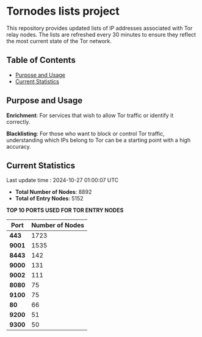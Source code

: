 # Tornodes lists project

This repository provides updated lists of IP addresses associated with Tor relay nodes. The lists are refreshed every 30 minutes to ensure they reflect the most current state of the Tor network.

## Table of Contents

- [Purpose and Usage](#purpose-and-usage)
- [Current Statistics](#current-statistics)


## Purpose and Usage

**Enrichment**: For services that wish to allow Tor traffic or identify it correctly.

**Blacklisting**: For those who want to block or control Tor traffic, understanding which IPs belong to Tor can be a starting point with a high accuracy.

## Current Statistics

Last update time : 2024-10-27 01:00:07 UTC

- **Total Number of Nodes**: 8892
- **Total of Entry Nodes**: 5152

**TOP 10 PORTS USED FOR TOR ENTRY NODES**

| **Port** | **Number of Nodes** |
|------|-----------------|
| **443**   | 1723  |
| **9001**   | 1535  |
| **8443**   | 142  |
| **9000**   | 131  |
| **9002**   | 111  |
| **8080**   | 75  |
| **9100**   | 75  |
| **80**   | 66  |
| **9200**   | 51  |
| **9300**   | 50  |

